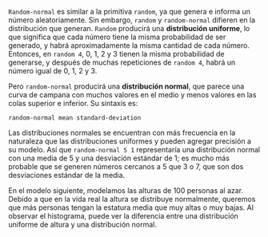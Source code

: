 ﻿`Random-normal` es similar a la primitiva `random`, ya que genera e informa un número aleatoriamente. Sin embargo, `random` y `random-normal` difieren en la distribución que generan. `Random` producirá una **distribución uniforme**, lo que significa que cada número tiene la misma probabilidad de ser generado, y habrá aproximadamente la misma cantidad de cada número. Entonces, en `random 4`, 0, 1, 2 y 3 tienen la misma probabilidad de generarse, y después de muchas repeticiones de `random 4`, habrá un número igual de 0, 1, 2 y 3.

Pero `random-normal` producirá una **distribución normal**, que parece una curva de campana con muchos valores en el medio y menos valores en las colas superior e inferior. Su sintaxis es:

```random-normal mean standard-deviation ```

Las distribuciones normales se encuentran con más frecuencia en la naturaleza que las distribuciones uniformes y pueden agregar precisión a su modelo. Así que `random-normal 5 1` representaría una distribución normal con una media de 5 y una desviación estándar de 1; es mucho más probable que se generen números cercanos a 5 que 3 o 7, que son dos desviaciones estándar de la media.

En el modelo siguiente, modelamos las alturas de 100 personas al azar. Debido a que en la vida real la altura se distribuye normalmente, queremos que más personas tengan la estatura media que muy altas o muy bajas. Al observar el histograma, puede ver la diferencia entre una distribución uniforme de altura y una distribución normal.